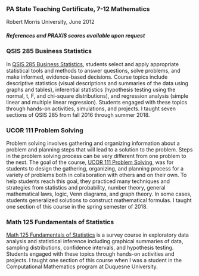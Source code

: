 ### PA State Teaching Certificate, 7-12 Mathematics
Robert Morris University, June 2012

##### References and PRAXIS scores available upon request

### QSIS 285 Business Statistics

In <a href="https://lisaover.github.io/teaching/2018-spring-qsis-285" target='_blank'>QSIS 285 Business Statistics</a>, students select and apply appropriate statistical tools and methods to answer questions, solve problems, and make informed, evidence-based decisions. Course topics include descriptive statistics (visual descriptions and summaries of the data using graphs and tables), inferential statistics (hypothesis testing using the normal, t, F, and chi-square distributions), and regression analysis (simple linear and multiple linear regression). Students engaged with these topics through hands-on activities, simulations, and projects. I taught seven sections of QSIS 285 from fall 2016 through summer 2018.

### UCOR 111 Problem Solving

Problem solving involves gathering and organizing information about a problem and planning steps that will lead to a solution to the problem. Steps in the problem solving process can be very different from one problem to the next. The goal of the course, <a href="https://lisaover.github.io/teaching/2018-spring-ucor-111" target='_blank'>UCOR 111 Problem Solving</a>, was for students to design the gathering, organizing, and planning process for a variety of problems both in collaboration with others and on their own. To help students reach this goal, they practiced many techniques and strategies from statistics and probability, number theory, general mathematical laws, logic, Venn diagrams, and graph theory. In some cases, students generalized solutions to construct mathematical formulas. I taught one section of this course in the spring semester of 2018.

### Math 125 Fundamentals of Statistics

<a href="https://lisaover.github.io/teaching/2015-spring-math-125" target='_blank'>Math 125 Fundamentals of Statistics</a> is a survey course in exploratory data analysis and statistical inference including graphical summaries of data, sampling distributions, confidence intervals, and hypothesis testing. Students engaged with these topics through hands-on activities and projects. I taught one section of this course when I was a student in the Computational Mathematics program at Duquesne University.